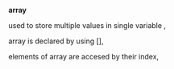 **array**

used to store multiple values in single variable ,

array is declared by using [],

 elements of array are accesed by their index, 
 
